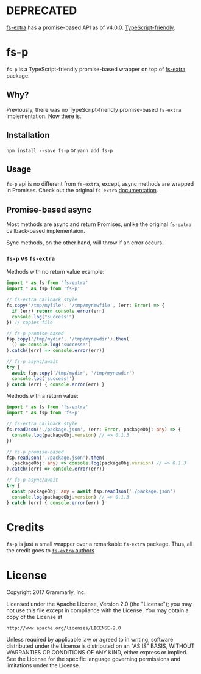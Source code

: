 DEPRECATED
=================
[fs-extra](https://github.com/jprichardson/node-fs-extra) has a promise-based API as of v4.0.0. [TypeScript-friendly](https://github.com/DefinitelyTyped/DefinitelyTyped/tree/master/types/fs-extra).

# fs-p

`fs-p` is a TypeScript-friendly promise-based wrapper on top of [fs-extra](https://github.com/jprichardson/node-fs-extra) package.

## Why?

Previously, there was no TypeScript-friendly promise-based `fs-extra` implementation. Now there is.

## Installation

`npm install --save fs-p` or `yarn add fs-p`

## Usage

`fs-p` api is no different from `fs-extra`, except, async methods are wrapped in Promises.
Check out the original `fs-extra` [documentation](https://github.com/jprichardson/node-fs-extra/#methods).

## Promise-based async

Most methods are async and return Promises, unlike the original `fs-extra` callback-based implementaion.

Sync methods, on the other hand, will throw if an error occurs.

### `fs-p` vs `fs-extra`

Methods with no return value example:

```typescript
import * as fs from 'fs-extra'
import * as fsp from 'fs-p'

// fs-extra callback style
fs.copy('/tmp/myfile', '/tmp/mynewfile', (err: Error) => {
  if (err) return console.error(err)
  console.log("success!")
}) // copies file

// fs-p promise-based
fsp.copy('/tmp/mydir', '/tmp/mynewdir').then(
  () => console.log('success!')
).catch((err) => console.error(err))

// fs-p async/await
try {
  await fsp.copy('/tmp/mydir', '/tmp/mynewdir')
  console.log('success!')
} catch (err) { console.error(err) }
```

Methods with a return value:

```typescript
import * as fs from 'fs-extra'
import * as fsp from 'fs-p'

// fs-extra callback style
fs.readJson('./package.json', (err: Error, packageObj: any) => {
  console.log(packageObj.version) // => 0.1.3
})

// fs-p promise-based
fsp.readJson('./package.json').then(
  (packageObj: any) => console.log(packageObj.version) // => 0.1.3
).catch((err) => console.error(err))

// fs-p async/await
try {
  const packageObj: any = await fsp.readJson('./package.json')
  console.log(packageObj.version) // => 0.1.3
} catch (err) { console.error(err) }
```


# Credits

`fs-p` is just a small wrapper over a remarkable `fs-extra` package. Thus, all the credit goes to [`fs-extra` authors](https://github.com/jprichardson/node-fs-extra/#credit)

# License

Copyright 2017 Grammarly, Inc.

Licensed under the Apache License, Version 2.0 (the "License");
you may not use this file except in compliance with the License.
You may obtain a copy of the License at

    http://www.apache.org/licenses/LICENSE-2.0

Unless required by applicable law or agreed to in writing, software
distributed under the License is distributed on an "AS IS" BASIS,
WITHOUT WARRANTIES OR CONDITIONS OF ANY KIND, either express or implied.
See the License for the specific language governing permissions and
limitations under the License.
